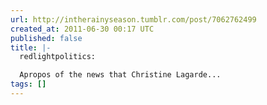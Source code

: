 ```yaml
---
url: http://intherainyseason.tumblr.com/post/7062762499
created_at: 2011-06-30 00:17 UTC
published: false
title: |-
  redlightpolitics:

  Apropos of the news that Christine Lagarde...
tags: []
---
```



